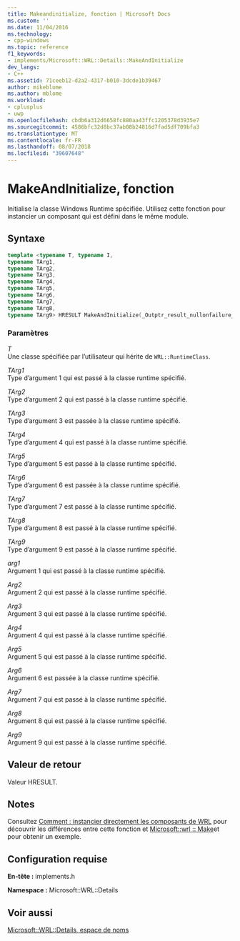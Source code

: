 ```yaml
---
title: Makeandinitialize, fonction | Microsoft Docs
ms.custom: ''
ms.date: 11/04/2016
ms.technology:
- cpp-windows
ms.topic: reference
f1_keywords:
- implements/Microsoft::WRL::Details::MakeAndInitialize
dev_langs:
- C++
ms.assetid: 71ceeb12-d2a2-4317-b010-3dcde1b39467
author: mikeblome
ms.author: mblome
ms.workload:
- cplusplus
- uwp
ms.openlocfilehash: cbdb6a312d6658fc880aa43ffc1205378d3935e7
ms.sourcegitcommit: 4586bfc32d8bc37ab08b24816d7fad5df709bfa3
ms.translationtype: MT
ms.contentlocale: fr-FR
ms.lasthandoff: 08/07/2018
ms.locfileid: "39607648"
---
```

# <a name="makeandinitialize-function"></a>MakeAndInitialize, fonction
Initialise la classe Windows Runtime spécifiée. Utilisez cette fonction pour instancier un composant qui est défini dans le même module.  
  
## <a name="syntax"></a>Syntaxe  
  
```cpp  
template <typename T, typename I,   
typename TArg1,   
typename TArg2,   
typename TArg3,   
typename TArg4,   
typename TArg5,   
typename TArg6,   
typename TArg7,   
typename TArg8,   
typename TArg9> HRESULT MakeAndInitialize(_Outptr_result_nullonfailure_ I** ppvObject, TArg1 &&arg1, TArg2 &&arg2, TArg3 &&arg3, TArg4 &&arg4, TArg5 &&arg5, TArg6 &&arg6, TArg7 &&arg7, TArg8 &&arg8, TArg9 &&arg9) throw()  
```  
  
### <a name="parameters"></a>Paramètres  
 *T*  
 Une classe spécifiée par l’utilisateur qui hérite de `WRL::RuntimeClass`.  
  
 *TArg1*  
 Type d’argument 1 qui est passé à la classe runtime spécifié.  
  
 *TArg2*  
 Type d’argument 2 qui est passé à la classe runtime spécifié.  
  
 *TArg3*  
 Type d’argument 3 est passée à la classe runtime spécifié.  
  
 *TArg4*  
 Type d’argument 4 qui est passé à la classe runtime spécifié.  
  
 *TArg5*  
 Type d’argument 5 est passé à la classe runtime spécifié.  
  
 *TArg6*  
 Type d’argument 6 est passée à la classe runtime spécifié.  
  
 *TArg7*  
 Type d’argument 7 est passé à la classe runtime spécifié.  
  
 *TArg8*  
 Type d’argument 8 est passé à la classe runtime spécifié.  
  
 *TArg9*  
 Type d’argument 9 est passé à la classe runtime spécifié.  
  
 *arg1*  
 Argument 1 qui est passé à la classe runtime spécifié.  
  
 *Arg2*  
 Argument 2 qui est passé à la classe runtime spécifié.  
  
 *Arg3*  
 Argument 3 qui est passé à la classe runtime spécifié.  
  
 *Arg4*  
 Argument 4 qui est passé à la classe runtime spécifié.  
  
 *Arg5*  
 Argument 5 qui est passé à la classe runtime spécifié.  
  
 *Arg6*  
 Argument 6 est passée à la classe runtime spécifié.  
  
 *Arg7*  
 Argument 7 qui est passé à la classe runtime spécifié.  
  
 *Arg8*  
 Argument 8 qui est passé à la classe runtime spécifié.  
  
 *Arg9*  
 Argument 9 qui est passé à la classe runtime spécifié.  
  
## <a name="return-value"></a>Valeur de retour  
 Valeur HRESULT.  
  
## <a name="remarks"></a>Notes  
 Consultez [Comment : instancier directement les composants de WRL](../windows/how-to-instantiate-wrl-components-directly.md) pour découvrir les différences entre cette fonction et [Microsoft::wrl :: Make](../windows/make-function.md)et pour obtenir un exemple.  
  
## <a name="requirements"></a>Configuration requise  
 **En-tête :** implements.h  
  
 **Namespace :** Microsoft::WRL::Details  
  
## <a name="see-also"></a>Voir aussi  
 [Microsoft::WRL::Details, espace de noms](../windows/microsoft-wrl-details-namespace.md)